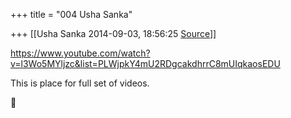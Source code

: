 +++
title = "004 Usha Sanka"

+++
[[Usha Sanka	2014-09-03, 18:56:25 [Source](https://groups.google.com/g/samskrita/c/etxr84AWXJU)]]



<https://www.youtube.com/watch?v=l3Wo5MYljzc&list=PLWjpkY4mU2RDgcakdhrrC8mUIqkaosEDU>

This is place for full set of videos.

  



